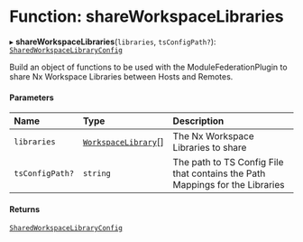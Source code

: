 # Function: shareWorkspaceLibraries

▸ **shareWorkspaceLibraries**(`libraries`, `tsConfigPath?`): [`SharedWorkspaceLibraryConfig`](../../devkit/documents/SharedWorkspaceLibraryConfig)

Build an object of functions to be used with the ModuleFederationPlugin to
share Nx Workspace Libraries between Hosts and Remotes.

#### Parameters

| Name            | Type                                                            | Description                                                                  |
| :-------------- | :-------------------------------------------------------------- | :--------------------------------------------------------------------------- |
| `libraries`     | [`WorkspaceLibrary`](../../devkit/documents/WorkspaceLibrary)[] | The Nx Workspace Libraries to share                                          |
| `tsConfigPath?` | `string`                                                        | The path to TS Config File that contains the Path Mappings for the Libraries |

#### Returns

[`SharedWorkspaceLibraryConfig`](../../devkit/documents/SharedWorkspaceLibraryConfig)
